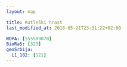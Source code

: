 ```yaml
---
layout: map

title: Kutleški hrast
last_modified_at: 2018-05-21T23:31:22+02:00

WDPA: [555589070]
BioRaS: [323]
geoSrbija:
  L1_182: [121]
---
```

